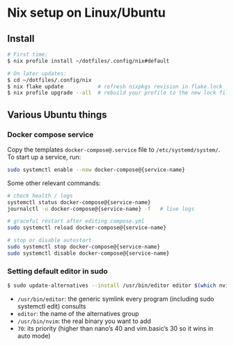 # Nix setup on Linux/Ubuntu

## Install

```sh
# First time:
$ nix profile install ~/dotfiles/.config/nix#default

# On later updates:
$ cd ~/dotfiles/.config/nix
$ nix flake update           # refresh nixpkgs revision in flake.lock
$ nix profile upgrade --all  # rebuild your profile to the new lock file
```

## Various Ubuntu things

### Docker compose service

Copy the templates `docker-compose@.service` file to `/etc/systemd/system/`. To start up a service, run:

```sh
sudo systemctl enable --now docker-compose@{service-name}
```

Some other relevant commands:
```sh
# check health / logs
systemctl status docker-compose@{service-name}
journalctl -u docker-compose@{service-name} -f   # live logs

# graceful restart after editing compose.yml
sudo systemctl reload docker-compose@{service-name}

# stop or disable autostart
sudo systemctl stop docker-compose@{service-name}
sudo systemctl disable docker-compose@{service-name}
```

### Setting default editor in sudo
```sh
$ sudo update-alternatives --install /usr/bin/editor editor $(which nvim) 70
```
* `/usr/bin/editor`: the generic symlink every program (including sudo systemctl edit) consults
* `editor`: the name of the alternatives group
* `/usr/bin/nvim`: the real binary you want to add
* `70`: its priority (higher than nano’s 40 and vim.basic’s 30 so it wins in auto mode)

